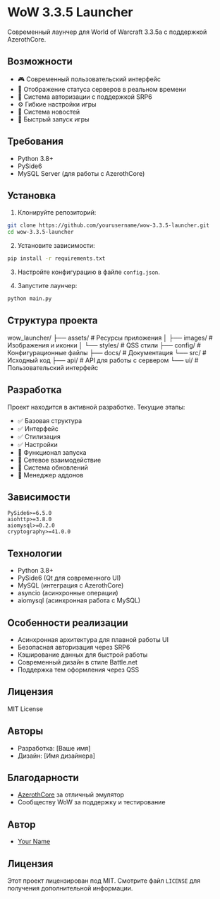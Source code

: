 # WoW 3.3.5 Launcher

Современный лаунчер для World of Warcraft 3.3.5a с поддержкой AzerothCore.

## Возможности

- 🎮 Современный пользовательский интерфейс
- 🔄 Отображение статуса серверов в реальном времени
- 👥 Система авторизации с поддержкой SRP6
- ⚙️ Гибкие настройки игры
- 📰 Система новостей
- 🚀 Быстрый запуск игры

## Требования

- Python 3.8+
- PySide6
- MySQL Server (для работы с AzerothCore)

## Установка

1. Клонируйте репозиторий:
```bash
git clone https://github.com/yourusername/wow-3.3.5-launcher.git
cd wow-3.3.5-launcher
```

2. Установите зависимости:
```bash
pip install -r requirements.txt
```

3. Настройте конфигурацию в файле `config.json`.

4. Запустите лаунчер:
```bash
python main.py
```

## Структура проекта

wow_launcher/
├── assets/ # Ресурсы приложения
│ ├── images/ # Изображения и иконки
│ └── styles/ # QSS стили
├── config/ # Конфигурационные файлы
├── docs/ # Документация
└── src/ # Исходный код
├── api/ # API для работы с сервером
└── ui/ # Пользовательский интерфейс

## Разработка

Проект находится в активной разработке. Текущие этапы:
- ✅ Базовая структура
- ✅ Интерфейс
- ✅ Стилизация
- ✅ Настройки
- 🔄 Функционал запуска
- 📝 Сетевое взаимодействие
- 📝 Система обновлений
- 📝 Менеджер аддонов

## Зависимости
```
PySide6>=6.5.0
aiohttp>=3.8.0
aiomysql>=0.2.0
cryptography>=41.0.0
```
## Технологии

- Python 3.8+
- PySide6 (Qt для современного UI)
- MySQL (интеграция с AzerothCore)
- asyncio (асинхронные операции)
- aiomysql (асинхронная работа с MySQL)

## Особенности реализации

- Асинхронная архитектура для плавной работы UI
- Безопасная авторизация через SRP6
- Кэширование данных для быстрой работы
- Современный дизайн в стиле Battle.net
- Поддержка тем оформления через QSS

## Лицензия

MIT License

## Авторы

- Разработка: [Ваше имя]
- Дизайн: [Имя дизайнера]

## Благодарности

- [AzerothCore](https://www.azerothcore.org/) за отличный эмулятор
- Сообществу WoW за поддержку и тестирование


## Автор

- [Your Name](https://git.totmin.ru/farkadi)

## Лицензия

Этот проект лицензирован под MIT. Смотрите файл `LICENSE` для получения дополнительной информации.

